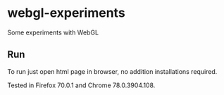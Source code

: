 # webgl-experiments
Some experiments with WebGL

## Run
To run just open html page in browser, no addition installations required.

Tested in Firefox 70.0.1 and Chrome 78.0.3904.108.
